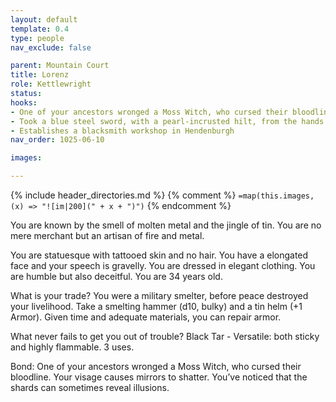 ```yaml
---
layout: default
template: 0.4
type: people
nav_exclude: false

parent: Mountain Court
title: Lorenz
role: Kettlewright
status: 
hooks:
- One of your ancestors wronged a Moss Witch, who cursed their bloodline. Your visage causes mirrors to shatter. You’ve noticed that the shards can sometimes reveal illusions.
- Took a blue steel sword, with a pearl-incrusted hilt, from the hands of a skeleton in the Tyrant's Tomb.
- Establishes a blacksmith workshop in Hendenburgh
nav_order: 1025-06-10

images: 

---
```


{% include header_directories.md %}
{% comment %}
`=map(this.images, (x) => "![im|200](" + x + ")")`
{% endcomment %}

You are known by the smell of molten metal and the jingle of tin. You are no mere merchant but an artisan of fire and metal.

You are statuesque with tattooed skin and no hair. You have a elongated face and your speech is gravelly. You are dressed in elegant clothing. You are humble but also deceitful. You are 34 years old.

What is your trade?
You were a military smelter, before peace destroyed your livelihood. Take a smelting hammer (d10, bulky) and a tin helm (+1 Armor). Given time and adequate materials, you can repair armor.

What never fails to get you out of trouble?
Black Tar - Versatile: both sticky and highly flammable. 3 uses.

Bond: One of your ancestors wronged a Moss Witch, who cursed their bloodline. Your visage causes mirrors to shatter. You’ve noticed that the shards can sometimes reveal illusions.